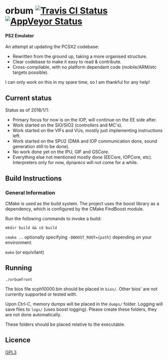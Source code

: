 # orbum [![Travis CI Status](https://travis-ci.org/marco9999/orbum.svg?branch=master)](https://travis-ci.org/marco9999/orbum) [![AppVeyor Status](https://ci.appveyor.com/api/projects/status/github/marco9999/orbum?branch=master&svg=true)](https://ci.appveyor.com/project/marco9999/orbum)


#### PS2 Emulator
An attempt at updating the PCSX2 codebase:

* Rewritten from the ground up, taking a more organised structure.
* Clear codebase to make it easy to read & contribute.
* Cross-compilable, with no platform dependant code (mobile/ARM/etc targets possible).

I can only work on this in my spare time, so I am thankful for any help!

## Current status

Status as of 2018/1/1:
- Primary focus for now is on the IOP, will continue on the EE side after.
- Work started on the SIO/SIO2 (controllers and MC's).
- Work started on the VIFs and VUs, mostly just implementing instructions left.
- Work started on the SPU2 (DMA and IOP communication done, sound generation still to be done).
- No work done yet on the IPU, GIF and GSCore.
- Everything else not mentioned mostly done (EECore, IOPCore, etc). Interpreters only for now, dynarecs will not come for a while.

## Build Instructions
### General Information
CMake is used as the build system. 
The project uses the boost library as a dependency, which is configured by the CMake FindBoost module.

Run the following commands to invoke a build:

`mkdir build && cd build`

`cmake ..` optionally specifying `-DBOOST_ROOT={path}` depending on your environment.

`make` (or equivilant)

## Running
`./orbumfront`

The bios file scph10000.bin should be placed in `bios/`.
Other bios' are not currently supported or tested with.

Upon Ctrl-C, memory dumps will be placed in the `dumps/` folder.
Logging will save files to `logs/` (uses boost logging).
Please create these folders, they are not done automatically.

These folders should be placed relative to the executable.

## Licence

[GPL3](https://www.gnu.org/licenses/gpl-3.0.en.html)
